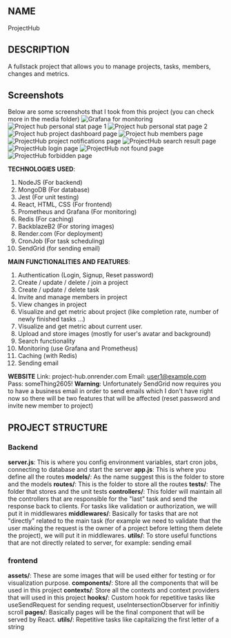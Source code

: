 ## NAME

ProjectHub

## DESCRIPTION

A fullstack project that allows you to manage projects, tasks, members, changes and metrics.

## Screenshots

Below are some screenshots that I took from this project (you can check more in the media folder)
![Grafana for monitoring](/media/grafana_screenshot.jpg)
![Project hub personal stat page 1](/media/projectHub_personal_stat.jpg)
![Project hub personal stat page 2](/media/projectHub_personal_stat_2.jpg)
![Project hub project dashboard page](/media/projectHub_project_dashboard_screenshot.jpg)
![Project hub members page](/media/projectHub_project_members_screenshot.jpg)
![ProjectHub project notifications page](/media/projectHub_project_notifications_screenshot.jpg)
![ProjectHub search result page](/media/projectHub_search_result.jpg)
![ProjectHub login page](/media/projectHub_login.jpg)
![ProjectHub not found page](/media/projectHub_404.jpg)
![ProjectHub forbidden page](/media/projectHub_403.jpg)

**TECHNOLOGIES USED**:

1. NodeJS (For backend)
2. MongoDB (For database)
3. Jest (For unit testing)
4. React, HTML, CSS (For frontend)
5. Prometheus and Grafana (For monitoring)
6. Redis (For caching)
7. BackblazeB2 (For storing images)
8. Render.com (For deployment)
9. CronJob (For task scheduling)
10. SendGrid (for sending email)

**MAIN FUNCTIONALITIES AND FEATURES**:

1. Authentication (Login, Signup, Reset password)
2. Create / update / delete / join a project
3. Create / update / delete task
4. Invite and manage members in project
5. View changes in project
6. Visualize and get metric about project (like completion rate, number of newly finished tasks ...)
7. Visualize and get metric about current user.
8. Upload and store images (mostly for user's avatar and background)
9. Search functionality
10. Monitoring (use Grafana and Prometheus)
11. Caching (with Redis)
12. Sending email

**WEBSITE**
Link: project-hub.onrender.com
Email: user1@example.com  
Pass: someThing2605!
**Warning**: Unfortunately SendGrid now requires you to have a business email in order to send emails which I don't have right now so there will be two features that will be affected (reset password and invite new member to project)

## PROJECT STRUCTURE

### Backend

**server.js**: This is where you config environment variables, start cron jobs, connecting to database and start the server
**app.js**: This is where you define all the routes
**models/**: As the name suggest this is the folder to store and the models
**routes/**: This is the folder to store all the routes
**tests/**: The folder that stores and the unit tests
**controllers/**: This folder will maintain all the controllers that are responsible for the "last" task and send the response back to clients. For tasks like validation or authorization, we will put it in middlewares
**middlewares/**: Basically for tasks that are not "directly" related to the main task (for example we need to validate that the user making the request is the owner of a project before letting them delete the project), we will put it in middlewares.
**utils/**: To store useful functions that are not directly related to server, for example: sending email

### frontend

**assets/**: These are some images that will be used either for testing or for visualization purpose.
**components/**: Store all the components that will be used in this project
**contexts/**: Store all the contexts and context providers that will used in this project
**hooks/**: Custom hook for repetitive tasks like useSendRequest for sending request, useIntersectionObserver for infinitiy scroll
**pages/**: Basically pages will be the final component that will be served by React.
**utils/**: Repetitive tasks like capitalizing the first letter of a string
